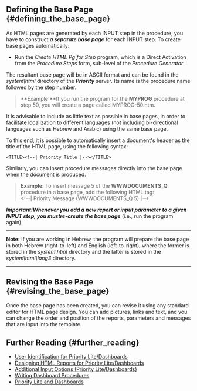 ## Defining the Base Page {#defining_the_base_page}

As HTML pages are generated by each INPUT step in the procedure, you
have to construct ***a separate base page*** for each INPUT step. To
create base pages automatically:

-   Run the *Create HTML Pg for Step* program, which is a Direct
    Activation from the *Procedure Steps* form, sub-level of the
    *Procedure Generator*.

The resultant base page will be in ASCII format and can be found in the
*system\\html* directory of the ***Priority*** server. Its name is the
procedure name followed by the step number.

> **Example:**If you run the program for the **MYPROG** procedure at
> step 50, you will create a page called MYPROG-50.htm.

It is advisable to include as little text as possible in base pages, in
order to facilitate localization to different languages (not including
bi-directional languages such as Hebrew and Arabic) using the same base
page.

To this end, it is possible to automatically insert a document\'s header
as the title of the HTML page, using the following syntax:

`<TITLE><!--| Priority Title |--></TITLE>`

Similarly, you can insert procedure messages directly into the base page
when the document is produced.

> **Example:** To insert message 5 of the **WWWDOCUMENTS_Q** procedure
> in a base page, add the following HTML tag:\
> \<!\--\| Priority Message (WWWDOCUMENTS_Q 5) \|\--\>

***Important!***Whenever you add a new report or input parameter to a
given INPUT step, you must***re-create the base page*** (i.e., run the
program again).

------------------------------------------------------------------------

**Note:** If you are working in Hebrew, the program will prepare the
base page in both Hebrew (right-to-left) and English (left-to-right),
where the former is stored in the *system\\html* directory and the
latter is stored in the *system\\html\\lang3* directory.

------------------------------------------------------------------------

## Revising the Base Page {#revising_the_base_page}

Once the base page has been created, you can revise it using any
standard editor for HTML page design. You can add pictures, links and
text, and you can change the order and position of the reports,
parameters and messages that are input into the template.

## Further Reading {#further_reading}

-   [User Identification for Priority
    Lite/Dashboards](User_Identification_for_Priority_Lite/Dashboards "wikilink")
-   [Designing HTML Reports for Priority
    Lite/Dashboards](Designing_HTML_Reports_for_Priority_Lite/Dashboards "wikilink")
-   [Additional Input Options (Priority
    Lite/Dashboards)](Additional_Input_Options_(Priority_Lite/Dashboards) "wikilink")
-   [Writing Dashboard
    Procedures](Writing_Dashboard_Procedures "wikilink")
-   [Priority Lite and
    Dashboards](Priority_Lite_and_Dashboards "wikilink")
